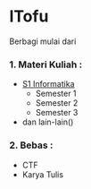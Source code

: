 # ITofu
Berbagi mulai dari 
### 1. Materi Kuliah :
* [S1 Informatika]()
   + Semester 1
   + Semester 2
   + Semester 3
* dan lain-lain()
### 2. Bebas :
* CTF
* Karya Tulis
  
